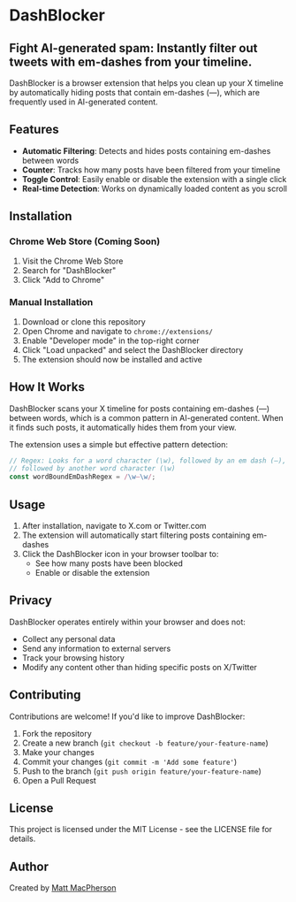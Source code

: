 # DashBlocker

## Fight AI-generated spam: Instantly filter out tweets with em-dashes from your timeline.

DashBlocker is a browser extension that helps you clean up your X timeline by automatically hiding posts that contain em-dashes (—), which are frequently used in AI-generated content.

## Features

- **Automatic Filtering**: Detects and hides posts containing em-dashes between words
- **Counter**: Tracks how many posts have been filtered from your timeline
- **Toggle Control**: Easily enable or disable the extension with a single click
- **Real-time Detection**: Works on dynamically loaded content as you scroll

## Installation

### Chrome Web Store (Coming Soon)
1. Visit the Chrome Web Store
2. Search for "DashBlocker"
3. Click "Add to Chrome"

### Manual Installation
1. Download or clone this repository
2. Open Chrome and navigate to `chrome://extensions/`
3. Enable "Developer mode" in the top-right corner
4. Click "Load unpacked" and select the DashBlocker directory
5. The extension should now be installed and active

## How It Works

DashBlocker scans your X timeline for posts containing em-dashes (—) between words, which is a common pattern in AI-generated content. When it finds such posts, it automatically hides them from your view.

The extension uses a simple but effective pattern detection:
```javascript
// Regex: Looks for a word character (\w), followed by an em dash (—),
// followed by another word character (\w)
const wordBoundEmDashRegex = /\w—\w/;
```

## Usage

1. After installation, navigate to X.com or Twitter.com
2. The extension will automatically start filtering posts containing em-dashes
3. Click the DashBlocker icon in your browser toolbar to:
   - See how many posts have been blocked
   - Enable or disable the extension

## Privacy

DashBlocker operates entirely within your browser and does not:
- Collect any personal data
- Send any information to external servers
- Track your browsing history
- Modify any content other than hiding specific posts on X/Twitter

## Contributing

Contributions are welcome! If you'd like to improve DashBlocker:

1. Fork the repository
2. Create a new branch (`git checkout -b feature/your-feature-name`)
3. Make your changes
4. Commit your changes (`git commit -m 'Add some feature'`)
5. Push to the branch (`git push origin feature/your-feature-name`)
6. Open a Pull Request

## License

This project is licensed under the MIT License - see the LICENSE file for details.

## Author

Created by [Matt MacPherson](https://x.com/itsMattMac)

